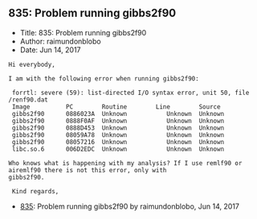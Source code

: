 ## 835: Problem running gibbs2f90

- Title: 835: Problem running gibbs2f90
- Author: raimundonblobo
- Date: Jun 14, 2017

```
Hi everybody,

I am with the following error when running gibbs2f90:

 forrtl: severe (59): list-directed I/O syntax error, unit 50, file /renf90.dat
 Image		    PC	      Routine		 Line	     Source
 gibbs2f90	    0886023A  Unknown		    Unknown  Unknown
 gibbs2f90	    0888F0AF  Unknown		    Unknown  Unknown
 gibbs2f90	    0888D453  Unknown		    Unknown  Unknown
 gibbs2f90	    08059A78  Unknown		    Unknown  Unknown
 gibbs2f90	    08057216  Unknown		    Unknown  Unknown
 libc.so.6	    006D2EDC  Unknown		    Unknown  Unknown

Who knows what is happening with my analysis? If I use remlf90 or airemlf90 there is not this error, only with
gibbs2f90.

 Kind regards,
```

- [835](0835.md): Problem running gibbs2f90 by raimundonblobo, Jun 14, 2017
